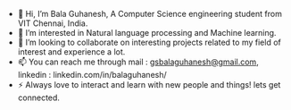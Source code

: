 - 👋 Hi, I’m Bala Guhanesh, A Computer Science engineering student from VIT Chennai, India.
- 👀 I’m interested in Natural language processing and Machine learning. 
- 💞️ I’m looking to collaborate on interesting projects related to my field of interest and experience a lot. 
- 📫 You can reach me through mail : gsbalaguhanesh@gmail.com, linkedin : linkedin.com/in/balaguhanesh/
- ⚡ Always love to interact and learn with new people and things! lets get connected.

<!---
bala-guhan/bala-guhan is a ✨ special ✨ repository because its `README.md` (this file) appears on your GitHub profile.
You can click the Preview link to take a look at your changes.
--->
